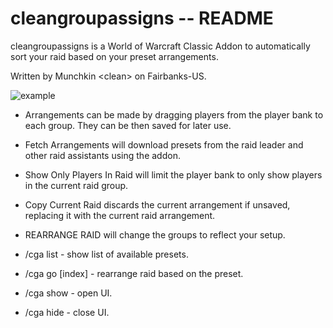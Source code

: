 cleangroupassigns -- README
=================
cleangroupassigns is a World of Warcraft Classic Addon to automatically sort your raid based on your preset arrangements.

Written by Munchkin \<clean\> on Fairbanks-US.

![example](https://raw.githubusercontent.com/fjaros/cleangroupassigns/master/example.png)

- Arrangements can be made by dragging players from the player bank to each group. They can be then saved for later use.

- Fetch Arrangements will download presets from the raid leader and other raid assistants using the addon.
- Show Only Players In Raid will limit the player bank to only show players in the current raid group.
- Copy Current Raid discards the current arrangement if unsaved, replacing it with the current raid arrangement.
- REARRANGE RAID will change the groups to reflect your setup.

- /cga list - show list of available presets.
- /cga go [index] - rearrange raid based on the preset.
- /cga show - open UI.
- /cga hide - close UI.